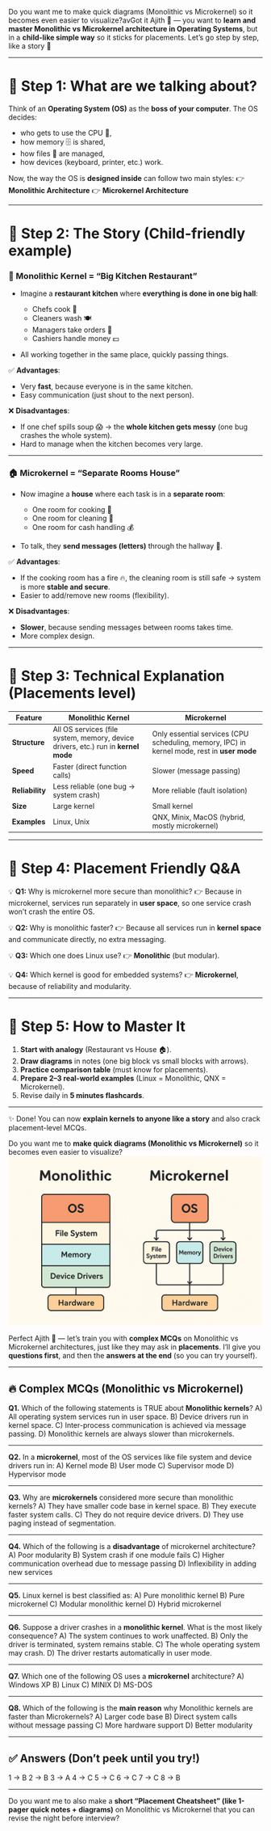 Do you want me to make quick diagrams (Monolithic vs Microkernel) so it becomes even easier to visualize?avGot it Ajith 🌟 — you want to **learn and master Monolithic vs Microkernel architecture in Operating Systems**, but in a **child-like simple way** so it sticks for placements. Let’s go step by step, like a story 📖

---

# 🎯 Step 1: What are we talking about?

Think of an **Operating System (OS)** as the **boss of your computer**.
The OS decides:

* who gets to use the CPU 🧠,
* how memory 🗄️ is shared,
* how files 📂 are managed,
* how devices (keyboard, printer, etc.) work.

Now, the way the OS is **designed inside** can follow two main styles:
👉 **Monolithic Architecture**
👉 **Microkernel Architecture**

---

# 🎯 Step 2: The Story (Child-friendly example)

### 🍲 Monolithic Kernel = “Big Kitchen Restaurant”

* Imagine a **restaurant kitchen** where **everything is done in one big hall**:

  * Chefs cook 🥘
  * Cleaners wash 🍽️
  * Managers take orders 📝
  * Cashiers handle money 💵
* All working together in the same place, quickly passing things.

✅ **Advantages**:

* Very **fast**, because everyone is in the same kitchen.
* Easy communication (just shout to the next person).

❌ **Disadvantages**:

* If one chef spills soup 😱 → the **whole kitchen gets messy** (one bug crashes the whole system).
* Hard to manage when the kitchen becomes very large.

---

### 🏠 Microkernel = “Separate Rooms House”

* Now imagine a **house** where each task is in a **separate room**:

  * One room for cooking 🍳
  * One room for cleaning 🧹
  * One room for cash handling 💰
* To talk, they **send messages (letters)** through the hallway 📩.

✅ **Advantages**:

* If the cooking room has a fire 🔥, the cleaning room is still safe → system is more **stable and secure**.
* Easier to add/remove new rooms (flexibility).

❌ **Disadvantages**:

* **Slower**, because sending messages between rooms takes time.
* More complex design.

---

# 🎯 Step 3: Technical Explanation (Placements level)

| Feature         | Monolithic Kernel                                                                  | Microkernel                                                                                 |
| --------------- | ---------------------------------------------------------------------------------- | ------------------------------------------------------------------------------------------- |
| **Structure**   | All OS services (file system, memory, device drivers, etc.) run in **kernel mode** | Only essential services (CPU scheduling, memory, IPC) in kernel mode, rest in **user mode** |
| **Speed**       | Faster (direct function calls)                                                     | Slower (message passing)                                                                    |
| **Reliability** | Less reliable (one bug → system crash)                                             | More reliable (fault isolation)                                                             |
| **Size**        | Large kernel                                                                       | Small kernel                                                                                |
| **Examples**    | Linux, Unix                                                                        | QNX, Minix, MacOS (hybrid, mostly microkernel)                                              |

---

# 🎯 Step 4: Placement Friendly Q\&A

💡 **Q1:** Why is microkernel more secure than monolithic?
👉 Because in microkernel, services run separately in **user space**, so one service crash won’t crash the entire OS.

💡 **Q2:** Why is monolithic faster?
👉 Because all services run in **kernel space** and communicate directly, no extra messaging.

💡 **Q3:** Which one does Linux use?
👉 **Monolithic** (but modular).

💡 **Q4:** Which kernel is good for embedded systems?
👉 **Microkernel**, because of reliability and modularity.

---

# 🎯 Step 5: How to Master It

1. **Start with analogy** (Restaurant vs House 🏠).
2. **Draw diagrams** in notes (one big block vs small blocks with arrows).
3. **Practice comparison table** (must know for placements).
4. **Prepare 2–3 real-world examples** (Linux = Monolithic, QNX = Microkernel).
5. Revise daily in **5 minutes flashcards**.

---

✨ Done! You can now **explain kernels to anyone like a story** and also crack placement-level MCQs.

Do you want me to **make quick diagrams (Monolithic vs Microkernel)** so it becomes even easier to visualize?
![alt text](image.png)

Perfect Ajith 🌟 — let’s train you with **complex MCQs** on Monolithic vs Microkernel architectures, just like they may ask in **placements**.
I’ll give you **questions first**, and then the **answers at the end** (so you can try yourself).

---

## 🔥 Complex MCQs (Monolithic vs Microkernel)

**Q1.** Which of the following statements is TRUE about **Monolithic kernels**?
A) All operating system services run in user space.
B) Device drivers run in kernel space.
C) Inter-process communication is achieved via message passing.
D) Monolithic kernels are always slower than microkernels.

---

**Q2.** In a **microkernel**, most of the OS services like file system and device drivers run in:
A) Kernel mode
B) User mode
C) Supervisor mode
D) Hypervisor mode

---

**Q3.** Why are **microkernels** considered more secure than monolithic kernels?
A) They have smaller code base in kernel space.
B) They execute faster system calls.
C) They do not require device drivers.
D) They use paging instead of segmentation.

---

**Q4.** Which of the following is a **disadvantage** of microkernel architecture?
A) Poor modularity
B) System crash if one module fails
C) Higher communication overhead due to message passing
D) Inflexibility in adding new services

---

**Q5.** Linux kernel is best classified as:
A) Pure monolithic kernel
B) Pure microkernel
C) Modular monolithic kernel
D) Hybrid microkernel

---

**Q6.** Suppose a driver crashes in a **monolithic kernel**. What is the most likely consequence?
A) The system continues to work unaffected.
B) Only the driver is terminated, system remains stable.
C) The whole operating system may crash.
D) The driver restarts automatically in user mode.

---

**Q7.** Which one of the following OS uses a **microkernel** architecture?
A) Windows XP
B) Linux
C) MINIX
D) MS-DOS

---

**Q8.** Which of the following is the **main reason** why Monolithic kernels are faster than Microkernels?
A) Larger code base
B) Direct system calls without message passing
C) More hardware support
D) Better modularity

---

## ✅ Answers (Don’t peek until you try!)

1 → B
2 → B
3 → A
4 → C
5 → C
6 → C
7 → C
8 → B

---

Do you want me to also make a **short “Placement Cheatsheet” (like 1-pager quick notes + diagrams)** on Monolithic vs Microkernel that you can revise the night before interview?
